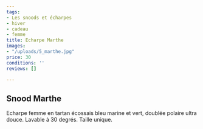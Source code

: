 ```yaml
---
tags:
- Les snoods et écharpes
- hiver
- cadeau
- femme
title: Echarpe Marthe
images:
- "/uploads/5_marthe.jpg"
price: 30
conditions: ''
reviews: []

---
```

## Snood Marthe

Echarpe femme en tartan écossais bleu marine et vert, doublée polaire ultra douce. Lavable à 30 degrés. Taille unique.